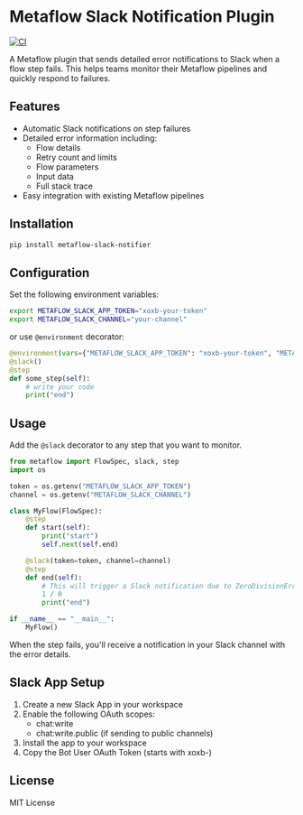 # Metaflow Slack Notification Plugin

[![CI](https://github.com/t-chov/metaflow_slack_notifier/actions/workflows/ci.yaml/badge.svg)](https://github.com/t-chov/metaflow_slack_notifier/actions/workflows/ci.yaml)

A Metaflow plugin that sends detailed error notifications to Slack when a flow step fails. This helps teams monitor their Metaflow pipelines and quickly respond to failures.

## Features

- Automatic Slack notifications on step failures
- Detailed error information including:
  - Flow details
  - Retry count and limits
  - Flow parameters
  - Input data
  - Full stack trace
- Easy integration with existing Metaflow pipelines

## Installation

```bash
pip install metaflow-slack-notifier
```

## Configuration

Set the following environment variables:

```bash
export METAFLOW_SLACK_APP_TOKEN="xoxb-your-token"
export METAFLOW_SLACK_CHANNEL="your-channel"
```

or use `@environment` decorator:

```python
@environment(vars={"METAFLOW_SLACK_APP_TOKEN": "xoxb-your-token", "METAFLOW_SLACK_CHANNEL": "your-channel"})
@slack()
@step
def some_step(self):
    # write your code
    print("end")
```

## Usage

Add the `@slack` decorator to any step that you want to monitor.

```python
from metaflow import FlowSpec, slack, step
import os

token = os.getenv("METAFLOW_SLACK_APP_TOKEN")
channel = os.getenv("METAFLOW_SLACK_CHANNEL")

class MyFlow(FlowSpec):
    @step
    def start(self):
        print("start")
        self.next(self.end)

    @slack(token=token, channel=channel)
    @step
    def end(self):
        # This will trigger a Slack notification due to ZeroDivisionError
        1 / 0
        print("end")

if __name__ == "__main__":
    MyFlow()
```

When the step fails, you'll receive a notification in your Slack channel with the error details.

## Slack App Setup

1. Create a new Slack App in your workspace
2. Enable the following OAuth scopes:
    - chat:write
    - chat:write.public (if sending to public channels)
3. Install the app to your workspace
4. Copy the Bot User OAuth Token (starts with xoxb-)

## License

MIT License
